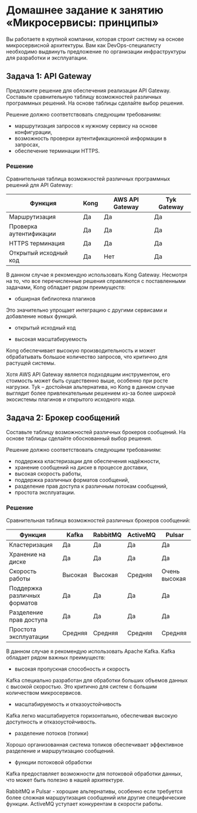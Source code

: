 # Домашнее задание к занятию «Микросервисы: принципы»

Вы работаете в крупной компании, которая строит систему на основе микросервисной архитектуры. Вам как DevOps-специалисту необходимо выдвинуть предложение по организации инфраструктуры для разработки и эксплуатации.

## Задача 1: API Gateway

Предложите решение для обеспечения реализации API Gateway. Составьте сравнительную таблицу возможностей различных программных решений. На основе таблицы сделайте выбор решения.

Решение должно соответствовать следующим требованиям:

- маршрутизация запросов к нужному сервису на основе конфигурации,
- возможность проверки аутентификационной информации в запросах,
- обеспечение терминации HTTPS.

### Решение

Сравнительная таблица возможностей различных программных решений для API Gateway:

| Функция | Kong | AWS API Gateway | Tyk Gateway |
| ------- | ------- | ------- | ------- |
| Маршрутизация | Да | Да | Да |
| Проверка аутентификации | Да | Да | Да |
| HTTPS терминация | Да | Да | Да |
| Открытый исходный код | Да | Нет | Да |

В данном случае я рекомендую использовать Kong Gateway. Несмотря на то, что все перечисленные решения справляются с поставленными задачами, Kong обладает рядом преимуществ:

- обширная библиотека плагинов

Это значительно упрощает интеграцию с другими сервисами и добавление новых функций.

- открытый исходный код

- высокая масштабируемость

Kong обеспечивает высокую производительность и может обрабатывать большое количество запросов, что критично для растущей системы.

Хотя AWS API Gateway является подходящим инструментом, его стоимость может быть существенно выше, особенно при росте нагрузки. Tyk – достойная альтернатива, но Kong в данном случае выглядит более привлекательным решением из-за более широкой экосистемы плагинов и открытого исходного кода.

## Задача 2: Брокер сообщений

Составьте таблицу возможностей различных брокеров сообщений. На основе таблицы сделайте обоснованный выбор решения.

Решение должно соответствовать следующим требованиям:
- поддержка кластеризации для обеспечения надёжности,
- хранение сообщений на диске в процессе доставки,
- высокая скорость работы,
- поддержка различных форматов сообщений,
- разделение прав доступа к различным потокам сообщений,
- простота эксплуатации.

### Решение

Сравнительная таблица возможностей различных брокеров сообщений:

| Функция | Kafka | RabbitMQ | ActiveMQ | Pulsar |
| ------- | ------- | ------- | ------- | ------- |
| Кластеризация | Да | Да | Да | Да |
| Хранение на диске | Да | Да | Да | Да | 
| Скорость работы | Высокая | Высокая | Средняя | Очень высокая | 
| Поддержка различных форматов | Да | Да | Да | Да | 
| Разделение прав доступа | Да | Да | Да | Да |
| Простота эксплуатации | Средняя | Средняя | Средняя | Средняя |

В данном случае я рекомендую использовать Apache Kafka. Kafka обладает рядом важных преимуществ:

- высокая пропускная способность и скорость

Kafka специально разработан для обработки больших объемов данных с высокой скоростью. Это критично для систем с большим количеством микросервисов.

- масштабируемость и отказоустойчивость

Kafka легко масштабируется горизонтально, обеспечивая высокую доступность и отказоустойчивость.

- разделение потоков (топики)

Хорошо организованная система топиков обеспечивает эффективное разделение и маршрутизацию сообщений.

- функции потоковой обработки

Kafka предоставляет возможности для потоковой обработки данных, что может быть полезно в нашей архитектуре.

RabbitMQ и Pulsar - хорошие альтернативы, особенно если требуется более сложная маршрутизация сообщений или другие специфические функции. ActiveMQ уступает конкурентам в скорости работы.
